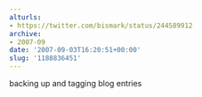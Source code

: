 ```yaml
---
alturls:
- https://twitter.com/bismark/status/244589912
archive:
- 2007-09
date: '2007-09-03T16:20:51+00:00'
slug: '1188836451'
---
```


backing up and tagging blog entries

